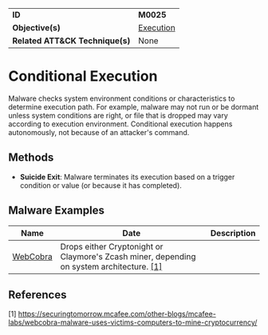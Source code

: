 |||
|---------|------------------------|
|**ID**|**M0025**|
|**Objective(s)**|[Execution](https://github.com/MAECProject/malware-behaviors/tree/master/execution)|
|**Related ATT&CK Technique(s)**|None|

Conditional Execution
=====================
Malware checks system environment conditions or characteristics to determine execution path. For example, malware may not run or be dormant unless system conditions are right, or file that is dropped may vary according to execution environment. Conditional execution happens autonomously, not because of an attacker's command.

Methods
-------
* **Suicide Exit**: Malware terminates its execution based on a trigger condition or value (or because it has completed). 

Malware Examples
----------------
|Name|Date|Description|
|-----------------------------|--------|-----------------------------|
|[WebCobra](https://github.com/MAECProject/malware-behaviors/blob/master/xample-malware/webcobra.md)| Drops either Cryptonight or Claymore's Zcash miner, depending on system architecture. [[1]](#1)|

References
----------
<a name="1">[1]</a> https://securingtomorrow.mcafee.com/other-blogs/mcafee-labs/webcobra-malware-uses-victims-computers-to-mine-cryptocurrency/
